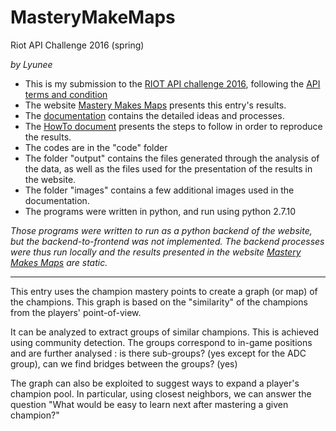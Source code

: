 # MasteryMakeMaps #
Riot API Challenge 2016 (spring)

_by Lyunee_


 * This is my submission to the [RIOT API challenge 2016](https://developer.riotgames.com/discussion/announcements/show/eoq3tZd1), following the [API terms and condition ](https://developer.riotgames.com/terms#statement)
 * The website [Mastery Makes Maps](https://championsmaps.herokuapp.com/) presents this entry's results.
 * The [documentation](https://github.com/Lyunee/MasteryMakeMaps/blob/master/Documentation.md) contains the detailed ideas and processes.
 * The [HowTo document](https://github.com/Lyunee/MasteryMakeMaps/blob/master/HowTo.md) presents the steps to follow in order to reproduce the results.
 * The codes are in the "code" folder
 * The folder "output" contains the files generated through the analysis of the data, as well as the files used for the presentation of the results in the website.
 * The folder "images" contains a few additional images used in the documentation.
 * The programs were written in python, and run using python 2.7.10

_Those programs were written to run as a python backend of the website, but the backend-to-frontend was not implemented. The backend processes were thus run locally and the results presented in the website [Mastery Makes Maps](https://championsmaps.herokuapp.com/) are static._

----------------------------------------------

This entry uses the champion mastery points to create a graph (or map) of the champions. This graph is based on the "similarity" of the champions from the players' point-of-view.

It can be analyzed to extract groups of similar champions. This is achieved using community detection. The groups correspond to in-game positions and are further analysed : is there sub-groups? (yes except for the ADC group), can we find bridges between the groups? (yes) 

The graph can also be exploited to suggest ways to expand a player's champion pool. In particular, using closest neighbors,  we can answer the question "What would be easy to learn next after mastering a given champion?"


